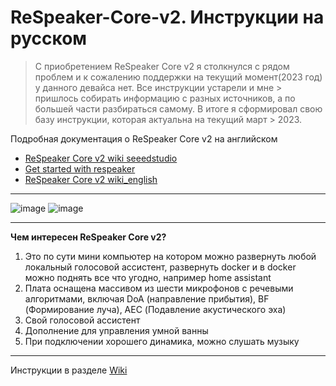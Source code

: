# ReSpeaker-Core-v2. Инструкции на русском

> С приобретением ReSpeaker Core v2 я столкнулся с рядом проблем и к сожалению поддержки на текущий момент(2023 год) у данного девайса нет. Все инструкции устарели и мне > пришлось собирать информацию с разных источников, а по большей части разбираться самому. В итоге я сформировал свою базу инструкции, которая актуальна на текущий март > 2023.

Подробная документация о ReSpeaker Core v2 на английском
* [ReSpeaker Core v2 wiki seeedstudio](https://wiki.seeedstudio.com/ReSpeaker_Core_v2.0/)
* [Get started with respeaker](https://github.com/respeaker/get_started_with_respeaker)
* [ReSpeaker Core v2 wiki_english](https://github.com/SeeedDocument/wiki_english/blob/master/docs/ReSpeaker_Core_v2.0.md)

--------------------------
![image](https://user-images.githubusercontent.com/64090632/226887155-3948df31-d225-4dfc-bd1b-73db51d04282.png)
![image](https://user-images.githubusercontent.com/64090632/226886896-25079258-8cc2-462f-bb5a-2ecb9acecbde.png)

--------------------------
**Чем интересен ReSpeaker Core v2?**

1) Это по сути мини компьютер на котором можно развернуть любой локальный голосовой ассистент, развернуть docker и в docker можно поднять все что угодно, например home assistant
2) Плата оснащена массивом из шести микрофонов с речевыми алгоритмами, включая DoA (направление прибытия), BF (Формирование луча), AEC (Подавление акустического эха)
3) Свой голосовой ассистент
4) Дополнение для управления умной ванны
5) При подключении хорошего динамика, можно слушать музыку

----------------
Инструкции в разделе [Wiki](https://github.com/DivanX10/ReSpeaker-Core-v2-Rus/wiki)
